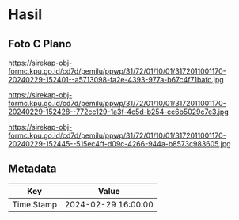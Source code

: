 # Hasil

## Foto C Plano

https://sirekap-obj-formc.kpu.go.id/cd7d/pemilu/ppwp/31/72/01/10/01/3172011001170-20240229-152401--a5713098-fa2e-4393-977a-b67c4f71bafc.jpg

https://sirekap-obj-formc.kpu.go.id/cd7d/pemilu/ppwp/31/72/01/10/01/3172011001170-20240229-152428--772cc129-1a3f-4c5d-b254-cc6b5029c7e3.jpg

https://sirekap-obj-formc.kpu.go.id/cd7d/pemilu/ppwp/31/72/01/10/01/3172011001170-20240229-152445--515ec4ff-d09c-4266-944a-b8573c983605.jpg


## Metadata

| Key        | Value               |
| ---------- | ------------------- |
| Time Stamp | 2024-02-29 16:00:00 |



